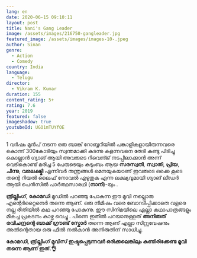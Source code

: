 ```yaml
---
lang: en
date: 2020-06-15 09:10:11
layout: post
title: Nani's Gang Leader
image: /assets/images/216750-gangleader.jpg
featured_image: /assets/images/images-10-.jpeg
author: Sinan
genre:
  - Action
  - Comedy
country: India
language:
  - Telugu
director:
  - Vikram K. Kumar
duration: 155
content_rating: 5+
rating: 7.6
year: 2019
featured: false
imageshadow: true
youtubeId: UGO1mTUYfOE
---
```

1 വർഷം മുൻപ് നടന്ന ഒരു ബാങ്ക് റോബ്ബറിയിൽ പങ്കാളികളായിരുന്നവരെ  കൊന്ന് 300കോടിയും സ്വന്തമാക്കി കടന്നു കളന്നവനെ തേടി കണ്ടു പിടിച്ചു കൊല്ലാൻ ഗ്യാങ് ആയി അവരുടെ റിവെന്ജ് നടപ്പിലാക്കാൻ അന്ന് വെടികൊണ്ട് മരിച്ച 5 പേരുടെയും കുടുംബം ആയ **സരസ്വതി**, **സ്വാതി**, **പ്രിയ**, **ചിന്നു**, **വരലക്ഷ്മി** എന്നിവർ തന്ത്രങ്ങൾ മെനയുകയാണ്  ഇവരുടെ ഒക്കെ കൂടെ തന്റെ റിയൽ ലൈഫ് നോവൽ എഴുതുക എന്ന ലക്ഷ്യവുമായി ഗ്യാങ് ലീഡർ ആയി പെൻസിൽ പാർത്ഥസാരഥി (**നാനി**)-യും  .

**ത്രില്ലിംഗ്**, **കോമഡി** മൂഡിൽ പറഞ്ഞു  പോകുന്ന ഈ മൂവി നല്ലൊരു എന്റെർറ്റൈനെർ തന്നെ ആണ്. ഒരു നിമിഷം വരെ ബോറടിപ്പിക്കാതെ വളരെ നല്ല രീതിയിൽ കഥ പറഞ്ഞു പോകുന്നു. ഈ സിനിമയിലെ എല്ലാ കഥാപാത്രങ്ങളും മികച്ച പ്രകടനം കാഴ്ച വെച്ചു . പിന്നെ ഇതിൽ പറയാനുള്ളത് **അനിരുത് രവിചന്ദ്രന്റെ ബാക്ക് ഗ്രൗണ്ട് സ്കോർ** തന്നെ ആണ് എല്ലാ സിറ്റുവേഷനും അതിന്റെതായ  ഒരു ഫീൽ നൽകാൻ അനിരുതിന് സാധിച്ചു.

**കോമഡി, ത്രില്ലിംഗ് മൂവീസ് ഇഷ്ടപ്പെടുന്നവർ ഒരിക്കലെങ്കിലും കണ്ടിരിക്കേണ്ട മൂവി തന്നെ ആണ് ഇത്.👌**
